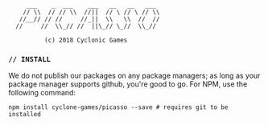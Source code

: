 ```  
     ___    _  ___    ___   __   __   ___
    // \\  // // \\  //||  // \ // \ // \\
   //__// // //     //_||  \\   \\  //  //
  //     //  \\_// //  ||\_// \_//  \\_//

          (c) 2018 Cyclonic Games
```

### `// INSTALL`
We do not publish our packages on any package managers; as long as your package manager supports github, you're good to go. For NPM, use the following command:

```shell
npm install cyclone-games/picasso --save # requires git to be installed
```
